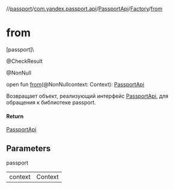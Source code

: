 //[passport](../../../../index.md)/[com.yandex.passport.api](../../index.md)/[PassportApi](../index.md)/[Factory](index.md)/[from](from.md)

# from

[passport]\

@CheckResult

@NonNull

open fun [from](from.md)(@NonNullcontext: Context): [PassportApi](../index.md)

Возвращает объект, реализующий интерфейс [PassportApi](../index.md), для обращения к библиотеке passport.

#### Return

[PassportApi](../index.md)

## Parameters

passport

| | |
|---|---|
| context | Context |

